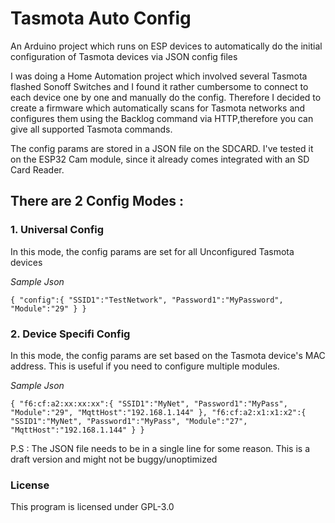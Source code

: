 # Tasmota Auto Config
An Arduino project which runs on ESP devices to automatically do the initial configuration of Tasmota devices via JSON config files

I was doing a Home Automation project which involved several Tasmota flashed Sonoff Switches and I found it rather cumbersome to connect to each device one by one and manually do the config. Therefore I decided to create a firmware which automatically scans for Tasmota networks and configures them using the Backlog command via HTTP,therefore you can give all supported Tasmota commands.

The config params are stored in a JSON file on the SDCARD. I've tested it on the ESP32 Cam module, since it already comes integrated with an SD Card Reader.

## There are 2 Config Modes :

### 1. Universal Config
In this mode, the config params are set for all Unconfigured Tasmota devices

_Sample Json_

`{
   "config":{
      "SSID1":"TestNetwork",
      "Password1":"MyPassword",
      "Module":"29"
   }
}`


### 2. Device Specifi Config
In this mode, the config params are set based on the Tasmota device's MAC address. This is useful if you need to configure multiple modules.

_Sample Json_

`{
   "f6:cf:a2:xx:xx:xx":{
      "SSID1":"MyNet",
      "Password1":"MyPass",
      "Module":"29",
      "MqttHost":"192.168.1.144"
   },
   "f6:cf:a2:x1:x1:x2":{
      "SSID1":"MyNet",
      "Password1":"MyPass",
      "Module":"27",
      "MqttHost":"192.168.1.144"
   }
 }`

P.S : The JSON file needs to be in a single line for some reason. This is a draft version and might not be buggy/unoptimized




### License
This program is licensed under GPL-3.0
